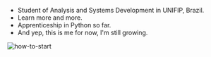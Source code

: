 - Student of Analysis and Systems Development in UNIFIP, Brazil.
- Learn more and more.                                                
- Apprenticeship in Python so far.                                       
- And yep, this is me for now, I'm still growing.

![how-to-start](https://github.com/ArthurAkil/ArthurAkil/assets/161647016/5cbdc56a-71f3-4cfb-8a6c-092a2bd5d342)
